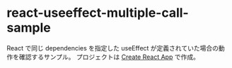# react-useeffect-multiple-call-sample

React で同じ dependencies を指定した useEffect が定義されていた場合の動作を確認するサンプル。
プロジェクトは [Create React App](https://github.com/facebook/create-react-app) で作成。
